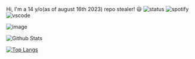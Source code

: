Hi, I'm a 14 y/o(as of august 16th 2023) repo stealer! 😃 ![status](https://api.statusbadges.me/badge/status/1149438819834269856?simple=true&style=for-the-badge) ![spotify](https://api.statusbadges.me/badge/spotify/1149438819834269856?style=for-the-badge) ![vscode](https://api.statusbadges.me/badge/vscode/1149438819834269856?style=for-the-badge)

![image](https://lanyard.cnrad.dev/api/1149438819834269856)

![Github Stats](https://github-readme-stats.vercel.app/api?username=vornex-gh&theme=tokyonight)

[![Top Langs](https://github-readme-stats.vercel.app/api/top-langs/?username=vornex-gh&layout=donut&theme=tokyonight)](https://github.com/vornex-gh/vornex-gh)
